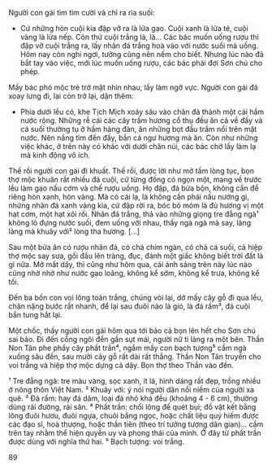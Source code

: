 Người con gái tìm tìm cười và chỉ ra rìa suối:

- Cứ những hòn cuội kia đập vỡ ra là lửa gạo. Cuội xanh là lửa tẻ, cuội vàng là lửa nếp. Còn thứ cuội trắng là, là... Các bác muốn uống rượu thì đập vỡ cuội trắng ra, lấy nhân đá trắng hoà vào với nước suối mà uống. Hôm nay còn nghi ngợi, tưởng cũng nên nếm cho biết. Nhưng lúc nào đã bắt tay vào việc, mới lúc muốn uống rượu, các bác phải đợi Sơn chú cho phép.

Mấy bác phó mộc trẻ trở mặt nhìn nhau, lấy làm ngỡ vực. Người con gái đã xoay lưng đi, lại còn trở lại, dặn thêm:

- Phía dưới lều có, khe Tịch Mịch xoáy sâu vào chân đá thành một cái hầm nước rộng. Những rễ cái các cây trầm hương cổ thụ đều ăn cả về đấy và cá suối thường tụ ở hầm hàng đàn, ăn những bọt đầu trầm nổi trên mặt nước. Nên nắng tìm đến đấy, bắn cá ngư hương mà ăn. Còn như những việc khác, ở trên này có khác với dưới chân núi, các bác chớ lấy làm lạ mà kinh động vô ích.

Thế rồi người con gái đi khuất. Thế rồi, được lời như mở tấm lòng tục, bọn thợ mộc khuân rất nhiều đá cuội, cứ từng đống có ngọn một, mang về trước lều làm gạo nấu cơm và chế rượu uống. Họ đập, đá bừa bộn, không cần để riêng hòn xanh, hòn vàng. Mà có cái lạ, là không cần phải nấu nướng gì, những nhân đá xanh vàng kia, cứ đập rời ra, bóc bỏ mỏm là đủ hương vị một hạt cơm, một hạt xôi rồi. Nhân đá trắng, thả vào những giọng tre đẵng ngà¹ không lỏ đựng nước suối, đem uống với nhau, thấy ngà ngà mà say, lảng lảng mà khuây với² lòng tha hương. [...]

Sau một bữa ăn có rượu nhân đá, có chả chim ngàn, có chả cá suối, cả hiệp thợ mộc say sưa, gối đầu lên tràng, đục, đánh một giấc không biết trời đất là gì nữa. Mở mắt dậy, thì cũng như hôm qua, cái ánh sáng trên này lúc nào cũng nhờ nhờ như nước gạo loãng, không kể sớm, không kể trưa, không kể tối.

Đến ba bốn con voi lông toàn trắng, chúng vòi lại, dở mấy cây gỗ đi qua lều, chân nặng bước rất nhanh, để lại sau đuôi nào là gió, là đá rầm³, đá cuội bắn tung hắt lại.

Một chốc, thấy người con gái hôm qua tới bảo cả bọn lên hết cho Sơn chú sai bảo. Đi đến cổng ngôi đền gần sụt mái, người nữ tì lảng ra một bên. Thần Non Tân phe phẩy cây phất trần⁴, ngắm mấy con bạch tượng⁵ cắm ngà xuống sâu đền, sau mười cây gỗ rất dài rất thẳng. Thần Non Tân truyền cho voi trắng và hiệp thợ mộc dựng cả dậy. Bọn thợ theo Thần vào đền.

¹ Tre đẵng ngà: tre màu vàng, sọc xanh, ít lá, hình dáng rất đẹp, trồng nhiều ở nông thôn Việt Nam.
² Khuây với: ý nói người dân nổi niềm của người xa quê.
³ Đá rầm: hay đá dăm, loại đá nhỏ khá đều (khoảng 4 - 6 cm), thường dùng rải đường, rải sân.
⁴ Phất trần: chổi lông để quét bụi; đồ vật kết bằng lông đuôi hươu, đuôi ngựa, chuôi bằng ngọc, hoặc chất liệu quý hiếm được các đạo sĩ, hoà thượng, hoặc thần tiên (theo trí tưởng tượng dân gian)... cầm trên tay nhằm thể hiện quyền uy và phong thái của mình. Ở đây từ phất trần được dùng với nghĩa thứ hai.
⁵ Bạch tượng: voi trắng.

89